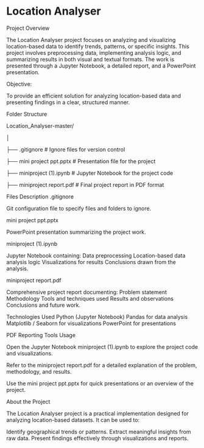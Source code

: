 # Location Analyser

Project Overview

The Location Analyser project focuses on analyzing and visualizing location-based data to identify trends, patterns, or specific insights. This project involves preprocessing data, implementing analysis logic, and summarizing results in both visual and textual formats. The work is presented through a Jupyter Notebook, a detailed report, and a PowerPoint presentation.

Objective:

To provide an efficient solution for analyzing location-based data and presenting findings in a clear, structured manner.

Folder Structure

Location_Analyser-master/

│

├── .gitignore                 # Ignore files for version control

├── mini project ppt.pptx      # Presentation file for the project

├── miniproject (1).ipynb      # Jupyter Notebook for the project code

├── miniproject report.pdf     # Final project report in PDF format



Files Description
.gitignore

Git configuration file to specify files and folders to ignore.

mini project ppt.pptx

PowerPoint presentation summarizing the project work.

miniproject (1).ipynb

Jupyter Notebook containing:
Data preprocessing
Location-based data analysis logic
Visualizations for results
Conclusions drawn from the analysis.

miniproject report.pdf

Comprehensive project report documenting:
Problem statement
Methodology
Tools and techniques used
Results and observations
Conclusions and future work.

Technologies Used
Python (Jupyter Notebook)
Pandas for data analysis
Matplotlib / Seaborn for visualizations
PowerPoint for presentations

PDF Reporting Tools
Usage

Open the Jupyter Notebook miniproject (1).ipynb to explore the project code and visualizations.

Refer to the miniproject report.pdf for a detailed explanation of the problem, methodology, and results.

Use the mini project ppt.pptx for quick presentations or an overview of the project.

About the Project

The Location Analyser project is a practical implementation designed for analyzing location-based datasets. It can be used to:

Identify geographical trends or patterns.
Extract meaningful insights from raw data.
Present findings effectively through visualizations and reports.
